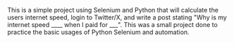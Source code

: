 This is a simple project using Selenium and Python that will calculate the users internet speed, login to Twitter/X,
and write a post stating "Why is my internet speed ____ when I paid for ___".
This was a small project done to practice the basic usages of Python Selenium and automation.